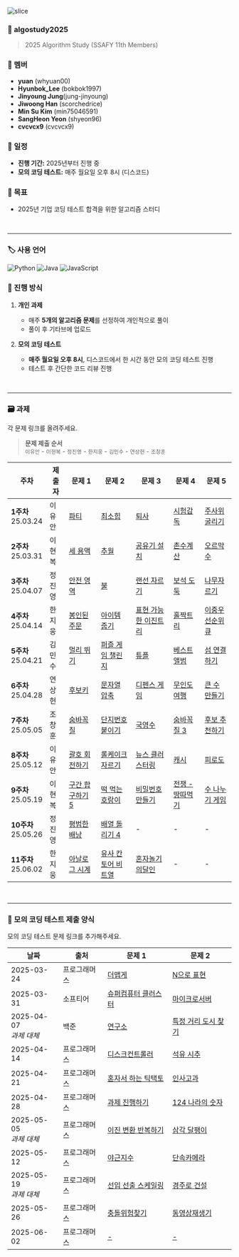 ![slice](https://capsule-render.vercel.app/api?type=slice&color=gradient&customColorList=20&height=248&text=Hi%20there👋&fontAlign=70&rotate=16&fontAlignY=25&desc=algorithm%20study%20github&descAlign=66&&descAlignY=42)

### 📌 algostudy2025

> 2025 Algorithm Study (SSAFY 11th Members)

### 👥 멤버

- **yuan** (whyuan00)
- **Hyunbok_Lee** (bokbok1997)
- **Jinyoung Jung**(jung-jinyoung)
- **Jiwoong Han** (scorchedrice)
- **Min Su Kim** (min75046591)
- **SangHeon Yeon** (shyeon96)
- **cvcvcx9** (cvcvcx9)

### 📅 일정

- **진행 기간:** 2025년부터 진행 중
- **모의 코딩 테스트:** 매주 월요일 오후 8시 (디스코드)

### 🎯 목표

- 2025년 기업 코딩 테스트 합격을 위한 알고리즘 스터디

<br>
<hr>

### 🏷️ 사용 언어

![Python](https://img.shields.io/badge/Python-3776AB?style=for-the-badge&logo=python&logoColor=white)
![Java](https://img.shields.io/badge/Java-007396?style=for-the-badge&logo=openjdk&logoColor=white)
![JavaScript](https://img.shields.io/badge/JavaScript-F7DF1E?style=for-the-badge&logo=javascript&logoColor=black)

### 📌 진행 방식

1. **개인 과제**

   - 매주 **5개의 알고리즘 문제**를 선정하여 개인적으로 풀이
   - 풀이 후 기타브에 업로드

2. **모의 코딩 테스트**
   - **매주 월요일 오후 8시**, 디스코드에서 한 시간 동안 모의 코딩 테스트 진행
   - 테스트 후 간단한 코드 리뷰 진행

<br>

---

### 🗃️ 과제

각 문제 링크를 올려주세요.
> **문제 제출 순서**  
> `이유안` - `이현복` - `정진영` - `한지웅` - `김민수` - `연상헌` - `조창훈`

| 주차                    | 제출자 | 문제 1                                         | 문제 2                                                                          | 문제 3                                                                            | 문제 4                                                                       | 문제 5                                                                       |
|-----------------------|-----|----------------------------------------------|-------------------------------------------------------------------------------|---------------------------------------------------------------------------------|----------------------------------------------------------------------------|----------------------------------------------------------------------------|
| **1주차** <br> 25.03.24 | 이유안 | [파티](https://www.acmicpc.net/problem/1238)   | [최소힙](https://www.acmicpc.net/problem/1927)                                   | [퇴사](https://www.acmicpc.net/problem/14501)                                     | [시험감독](https://www.acmicpc.net/problem/13458)                              | [주사위굴리기](https://www.acmicpc.net/problem/14499)                            |
| **2주차** <br> 25.03.31 | 이현복 | [세 용액](https://www.acmicpc.net/problem/2473) | [추월](https://www.acmicpc.net/problem/2002)                                    | [공유기 설치](https://www.acmicpc.net/problem/2110)                                  | [촌수계산](https://www.acmicpc.net/problem/2644)                               | [오르막 수](https://www.acmicpc.net/problem/11057)                             |
| **3주차** <br> 25.04.07 | 정진영 | [안전 영역](https://www.acmicpc.net/problem/2468) | [불](https://www.acmicpc.net/problem/5427)                                     | [랜선 자르기](https://www.acmicpc.net/problem/1654)                                  | [보석 도둑](https://www.acmicpc.net/problem/1202)                              | [나무자르기](https://www.acmicpc.net/problem/2805)                              |
| **4주차** <br> 25.04.14 | 한지웅 | [봉인된 주문](https://school.programmers.co.kr/learn/courses/30/lessons/389481) | [아이템 줍기](https://school.programmers.co.kr/learn/courses/30/lessons/87694)     | [표현 가능한 이진트리](https://school.programmers.co.kr/learn/courses/30/lessons/150367) | [홀짝트리](https://school.programmers.co.kr/learn/courses/30/lessons/388354)   | [이중우선순위큐](https://school.programmers.co.kr/learn/courses/30/lessons/42628) |
| **5주차** <br> 25.04.21 | 김민수 | [멀리 뛰기](https://school.programmers.co.kr/learn/courses/30/lessons/12914) | [퍼즐 게임 챌린지](https://school.programmers.co.kr/learn/courses/30/lessons/340212) | [튜플](https://school.programmers.co.kr/learn/courses/30/lessons/64065)           | [베스트앨범](https://school.programmers.co.kr/learn/courses/30/lessons/42579)   | [섬 연결하기](https://school.programmers.co.kr/learn/courses/30/lessons/42861)  |
| **6주차** <br> 25.04.28 | 연상헌 | [후보키](https://school.programmers.co.kr/learn/courses/30/lessons/42890) | [문자열 압축](https://school.programmers.co.kr/learn/courses/30/lessons/60057)     | [디펜스 게임](https://school.programmers.co.kr/learn/courses/30/lessons/142085)      | [무인도 여행](https://school.programmers.co.kr/learn/courses/30/lessons/154540) | [큰 수 만들기](https://school.programmers.co.kr/learn/courses/30/lessons/42883) |
| **7주차** <br> 25.05.05 | 조창훈 | [숨바꼭질](https://www.acmicpc.net/problem/1697) | [단지번호붙이기](https://www.acmicpc.net/problem/2667)                               | [국영수](https://www.acmicpc.net/problem/10825)                                    | [숨바꼭질 3](https://www.acmicpc.net/problem/13549)                            | [후보 추천하기](https://www.acmicpc.net/problem/1713)                            |
| **8주차** <br> 25.05.12 | 이유안 | [괄호 회전하기](https://school.programmers.co.kr/learn/courses/30/lessons/76502) | [롤케이크 자르기](https://school.programmers.co.kr/learn/courses/30/lessons/132265)  | [뉴스 클러스터링](https://school.programmers.co.kr/learn/courses/30/lessons/17677)     | [캐시](https://school.programmers.co.kr/learn/courses/30/lessons/17680)      | [피로도](https://school.programmers.co.kr/learn/courses/30/lessons/87946)     |
| **9주차** <br> 25.05.19 | 이현복 | [구간 합 구하기 5](https://www.acmicpc.net/problem/11660) | [떡 먹는 호랑이](https://www.acmicpc.net/problem/2502)| [비밀번호 만들기](https://www.acmicpc.net/problem/17218)| [전쟁 - 땅따먹기](https://www.acmicpc.net/problem/1270)| [수 나누기 게임](https://www.acmicpc.net/problem/27172)|
| **10주차** <br> 25.05.26 | 정진영 | [평범한 배낭](https://www.acmicpc.net/problem/12865) | [배열 돌리기 4](https://www.acmicpc.net/problem/17406)| - | - | - |
| **11주차** <br> 25.06.02 | 한지웅 | [아날로그 시계](https://school.programmers.co.kr/learn/courses/30/lessons/250135) | [유사 칸토어 비트열](https://school.programmers.co.kr/learn/courses/30/lessons/148652)| [혼자놀기의달인](https://school.programmers.co.kr/learn/courses/30/lessons/131130) | - | - |


<br>

---

### 📝 모의 코딩 테스트 제출 양식

모의 코딩 테스트 문제 링크를 추가해주세요.

| 날짜                      | 출처     | 문제 1    | 문제 2                                                                                       |
|-------------------------|--------| --------- |--------------------------------------------------------------------------------------------|
| 2025-03-24              | 프로그래머스 | [더맵게](https://school.programmers.co.kr/learn/courses/30/lessons/42626) | [N으로 표현](https://school.programmers.co.kr/learn/courses/30/lessons/42895)                  |
| 2025-03-31              | 소프티어   | [슈퍼컴퓨터 클러스터](https://softeer.ai/practice/6252) | [마이크로서버](https://softeer.ai/practice/6264)                                                 |
| 2025-04-07 <br> *과제 대체* | 백준  | [연구소](https://www.acmicpc.net/problem/14502) | [특정 거리 도시 찾기](https://www.acmicpc.net/problem/18352)                                       |
| 2025-04-14              | 프로그래머스  | [디스크컨트롤러](https://school.programmers.co.kr/learn/courses/30/lessons/42627) | [석유 시추](https://school.programmers.co.kr/learn/courses/30/lessons/250136)                  |
| 2025-04-21              | 프로그래머스  | [혼자서 하는 틱택토](https://school.programmers.co.kr/learn/courses/30/lessons/160585) | [인사고과](https://school.programmers.co.kr/learn/courses/30/lessons/152995)                   |
| 2025-04-28              | 프로그래머스  | [과제 진행하기](https://school.programmers.co.kr/learn/courses/30/lessons/176962) | [124 나라의 숫자](https://school.programmers.co.kr/learn/courses/30/lessons/12899)              |
| 2025-05-05 <br> *과제 대체* | 프로그래머스  | [이진 변환 반복하기](https://school.programmers.co.kr/learn/courses/30/lessons/70129) | [삼각 달팽이](https://school.programmers.co.kr/learn/courses/30/lessons/68645)                  |
| 2025-05-12              | 프로그래머스  | [야근지수](https://school.programmers.co.kr/learn/courses/30/lessons/12927) | [단속카메라](https://school.programmers.co.kr/learn/courses/30/lessons/42884)                   |
| 2025-05-19 <br> *과제 대체* | 프로그래머스  | [선입 선출 스케일링](https://school.programmers.co.kr/learn/courses/30/lessons/12920)| [경주로 건설](https://school.programmers.co.kr/learn/courses/30/lessons/67259?language=python3) |
| 2025-05-26              | 프로그래머스  | [충돌위험찾기](https://school.programmers.co.kr/learn/courses/30/lessons/340211) | [동영상재생기](https://school.programmers.co.kr/learn/courses/30/lessons/340213)                   |
| 2025-06-02              | 프로그래머스  | [-](-) | [-](-)                   |

<br>
